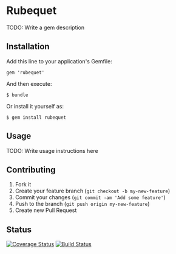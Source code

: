 # Rubequet

TODO: Write a gem description

## Installation

Add this line to your application's Gemfile:

    gem 'rubequet'

And then execute:

    $ bundle

Or install it yourself as:

    $ gem install rubequet

## Usage

TODO: Write usage instructions here

## Contributing

1. Fork it
2. Create your feature branch (`git checkout -b my-new-feature`)
3. Commit your changes (`git commit -am 'Add some feature'`)
4. Push to the branch (`git push origin my-new-feature`)
5. Create new Pull Request

## Status
[![Coverage Status](https://coveralls.io/repos/qblake/rubequet/badge.png?branch=master)](https://coveralls.io/r/qblake/rubequet?branch=master)
[![Build Status](https://travis-ci.org/qblake/rubequet.png)](https://travis-ci.org/qblake/rubequet)
